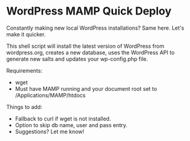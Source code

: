 # WordPress MAMP Quick Deploy

Constantly making new local WordPress installations? Same here. Let's make it quicker.

This shell script will install the latest version of WordPress from wordpress.org, creates a new database, uses the WordPress API to generate new salts and updates your wp-config.php file.

Requirements:
  - wget
  - Must have MAMP running and your document root set to /Applications/MAMP/htdocs
  
Things to add:
  - Fallback to curl if wget is not installed.
  - Option to skip db name, user and pass entry.
  - Suggestions? Let me know!
